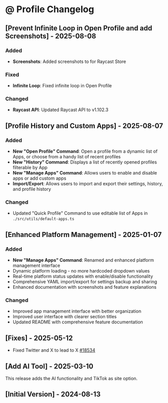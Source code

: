 # @ Profile Changelog

## [Prevent Infinite Loop in Open Profile and add Screenshots] - 2025-08-08

### Added

- **Screenshots**: Added screenshots to for Raycast Store

### Fixed

- **Infinite Loop**: Fixed infinite loop in Open Profile

### Changed

- **Raycast API**: Updated Raycast API to v1.102.3

## [Profile History and Custom Apps] - 2025-08-07

### Added

- **New "Open Profile" Command**: Open a profile from a dynamic list of Apps, or choose from a handy list of recent profiles
- **New "History" Command**: Displays a list of recently opened profiles filterable by App
- **New "Manage Apps" Command**: Allows users to enable and disable apps or add custom apps
- **Import/Export**: Allows users to import and export their settings, history, and profile history

### Changed

- Updated "Quick Profile" Command to use editable list of Apps in `./src/utils/default-apps.ts`

## [Enhanced Platform Management] - 2025-01-07

### Added

- **New "Manage Apps" Command**: Renamed and enhanced platform management interface
- Dynamic platform loading - no more hardcoded dropdown values
- Real-time platform status updates with enable/disable functionality
- Comprehensive YAML import/export for settings backup and sharing
- Enhanced documentation with screenshots and feature explanations

### Changed

- Improved app management interface with better organization
- Improved user interface with clearer section titles
- Updated README with comprehensive feature documentation

## [Fixes] - 2025-05-12

- Fixed Twitter and X to lead to X [#18534](https://github.com/raycast/extensions/issues/18534)

## [Add AI Tool] - 2025-03-10

This release adds the AI functionality and TikTok as site option.

## [Initial Version] - 2024-08-13
